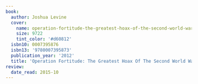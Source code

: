 ```yaml
---
book:
  author: Joshua Levine
  cover:
    name: operation-fortitude-the-greatest-hoax-of-the-second-world-war.jpg
    size: 9722
    tint_color: '#d60812'
  isbn10: 0007395876
  isbn13: '9780007395873'
  publication_year: '2012'
  title: 'Operation Fortitude: The Greatest Hoax Of The Second World War'
review:
  date_read: 2015-10
---
```

